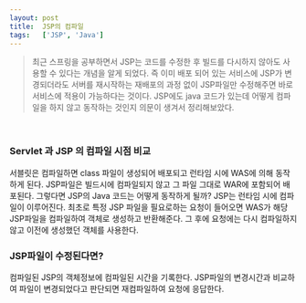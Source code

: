 ```yaml
---
layout: post
title:  JSP의 컴파일
tags:   ['JSP', 'Java']
---
```


> 최근 스프링을 공부하면서 JSP는 코드를 수정한 후 빌드를 다시하지 않아도 사용할 수 있다는 개념을 알게 되었다. 즉 이미 배포 되어 있는 서비스에 JSP가 변경되더라도 서버를 재시작하는 재배포의 과정 없이 JSP파일만 수정해주면 바로 서비스에 적용이 가능하다는 것이다. JSP에도 java 코드가 있는데 어떻게 컴파일을 하지 않고 동작하는 것인지 의문이 생겨서 정리해보았다.  

<br/>  

### Servlet 과 JSP 의 컴파일 시점 비교  
서블릿은 컴파일하면 class 파일이 생성되어 배포되고 런타임 시에 WAS에 의해 동작하게 된다. JSP파일은 빌드시에 컴파일되지 않고 그 파일 그대로 WAR에 포함되어 배포된다. 그렇다면 JSP의 Java 코드는 어떻게 동작하게 될까? JSP는 런타임 시에 컴파일이 이루어진다. 최초로 특정 JSP 파일을 필요로하는 요청이 들어오면 WAS가 해당 JSP파일을 컴파일하여 객체로 생성하고 반환해준다. 그 후에 요청에는 다시 컴파일하지 않고 이전에 생성했던 객체를 사용한다.  

### JSP파일이 수정된다면? 
컴파일된 JSP의 객체정보에 컴파일된 시간을 기록한다. JSP파일의 변경시간과 비교하여 파일이 변경되었다고 판단되면 재컴파일하여 요청에 응답한다.  
